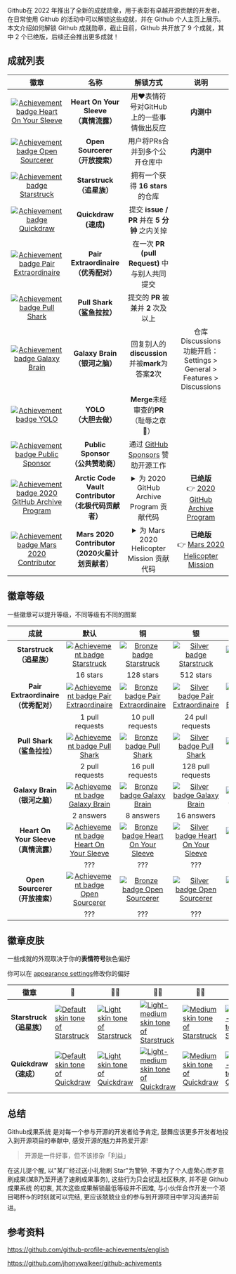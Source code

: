 Github在 2022 年推出了全新的成就勋章，用于表彰有卓越开源贡献的开发者，在日常使用 Github 的活动中可以解锁这些成就，并在 Github 个人主页上展示。
本文介绍如何解锁 Github 成就勋章，截止目前，Github 共开放了 9 个成就，其中 2 个已绝版，后续还会推出更多成就！

## 成就列表

|                             徽章                             |                             名称                             |                           解锁方式                           |                           说明                          |
| :----------------------------------------------------------: | :----------------------------------------------------------: | :----------------------------------------------------------: | :----------------------------------------------------------: |
| [![Achievement badge Heart On Your Sleeve](https://camo.githubusercontent.com/849459ac06f88476872e568dd15038ff92463b56b6c1d881eba4768c3c99f952/68747470733a2f2f6769746875622e6769746875626173736574732e636f6d2f696d616765732f6d6f64756c65732f70726f66696c652f616368696576656d656e74732f68656172742d6f6e2d796f75722d736c656576652d64656661756c742e706e67)](https://camo.githubusercontent.com/849459ac06f88476872e568dd15038ff92463b56b6c1d881eba4768c3c99f952/68747470733a2f2f6769746875622e6769746875626173736574732e636f6d2f696d616765732f6d6f64756c65732f70726f66696c652f616368696576656d656e74732f68656172742d6f6e2d796f75722d736c656576652d64656661756c742e706e67) |        **Heart On Your Sleeve**<br />**（真情流露）**        |  用❤️表情符号对GitHub上的一些事情做出反应 | **内测中** |
| [![Achievement badge Open Sourcerer](https://camo.githubusercontent.com/52c99599bf3ab70e329e1bdadc0fe81be0ec027fce4ec29e1ba77d4cae3ec38e/68747470733a2f2f6769746875622e6769746875626173736574732e636f6d2f696d616765732f6d6f64756c65732f70726f66696c652f616368696576656d656e74732f6f70656e2d736f757263657265722d64656661756c742e706e67)](https://camo.githubusercontent.com/52c99599bf3ab70e329e1bdadc0fe81be0ec027fce4ec29e1ba77d4cae3ec38e/68747470733a2f2f6769746875622e6769746875626173736574732e636f6d2f696d616765732f6d6f64756c65732f70726f66696c652f616368696576656d656e74732f6f70656e2d736f757263657265722d64656661756c742e706e67) |           **Open Sourcerer**<br />**（开放搜索）**           |       用户将PRs合并到多个公开仓库中     |**内测中** |
| [![Achievement badge Starstruck](https://camo.githubusercontent.com/98e693d243cde46579166501d14a9259daa92de146d9ba7d6af25255c4707974/68747470733a2f2f6769746875622e6769746875626173736574732e636f6d2f696d616765732f6d6f64756c65732f70726f66696c652f616368696576656d656e74732f7374617273747275636b2d64656661756c742e706e67)](https://camo.githubusercontent.com/98e693d243cde46579166501d14a9259daa92de146d9ba7d6af25255c4707974/68747470733a2f2f6769746875622e6769746875626173736574732e636f6d2f696d616765732f6d6f64756c65732f70726f66696c652f616368696576656d656e74732f7374617273747275636b2d64656661756c742e706e67) |              **Starstruck**<br />**（追星族）**              |               拥有一个获得 **16 stars** 的仓库                |
| [![Achievement badge Quickdraw](https://camo.githubusercontent.com/f1609e8e2b3083f5210bbf4a81dc33a2b31cfd964f256caddfcfe278a702b420/68747470733a2f2f6769746875622e6769746875626173736574732e636f6d2f696d616765732f6d6f64756c65732f70726f66696c652f616368696576656d656e74732f717569636b647261772d64656661756c742e706e67)](https://camo.githubusercontent.com/f1609e8e2b3083f5210bbf4a81dc33a2b31cfd964f256caddfcfe278a702b420/68747470733a2f2f6769746875622e6769746875626173736574732e636f6d2f696d616765732f6d6f64756c65732f70726f66696c652f616368696576656d656e74732f717569636b647261772d64656661756c742e706e67) |                **Quickdraw**<br />**(速成)**                 |         提交 **issue / PR** 并在 **5 分钟** 之内关掉         |
| [![Achievement badge Pair Extraordinaire](https://camo.githubusercontent.com/93a470d9cb4e7f8116d53a6f6e9a75c57d0359af59d8efa0b966ec11099db35f/68747470733a2f2f6769746875622e6769746875626173736574732e636f6d2f696d616765732f6d6f64756c65732f70726f66696c652f616368696576656d656e74732f706169722d65787472616f7264696e616972652d64656661756c742e706e67)](https://camo.githubusercontent.com/93a470d9cb4e7f8116d53a6f6e9a75c57d0359af59d8efa0b966ec11099db35f/68747470733a2f2f6769746875622e6769746875626173736574732e636f6d2f696d616765732f6d6f64756c65732f70726f66696c652f616368696576656d656e74732f706169722d65787472616f7264696e616972652d64656661756c742e706e67) |        **Pair Extraordinaire**<br />**（优秀配对）**         |        在一次 **PR (pull Request)** 中与别人共同提交         |
| [![Achievement badge Pull Shark](https://camo.githubusercontent.com/d4a52cfb3181d13b7a8267394f66299c39d3c9c1da254f6beea092af1c755cca/68747470733a2f2f6769746875622e6769746875626173736574732e636f6d2f696d616765732f6d6f64756c65732f70726f66696c652f616368696576656d656e74732f70756c6c2d736861726b2d64656661756c742e706e67)](https://camo.githubusercontent.com/d4a52cfb3181d13b7a8267394f66299c39d3c9c1da254f6beea092af1c755cca/68747470733a2f2f6769746875622e6769746875626173736574732e636f6d2f696d616765732f6d6f64756c65732f70726f66696c652f616368696576656d656e74732f70756c6c2d736861726b2d64656661756c742e706e67) |             **Pull Shark**<br />**（鲨鱼拉拉）**             |             提交的 **PR** 被兼并 **2** 次及以上              |
| [![Achievement badge Galaxy Brain](https://camo.githubusercontent.com/e6ce6ebed3ad198195acd59354be6eca03cc9568f9ce27db365b1504bb92e123/68747470733a2f2f6769746875622e6769746875626173736574732e636f6d2f696d616765732f6d6f64756c65732f70726f66696c652f616368696576656d656e74732f67616c6178792d627261696e2d64656661756c742e706e67)](https://camo.githubusercontent.com/e6ce6ebed3ad198195acd59354be6eca03cc9568f9ce27db365b1504bb92e123/68747470733a2f2f6769746875622e6769746875626173736574732e636f6d2f696d616765732f6d6f64756c65732f70726f66696c652f616368696576656d656e74732f67616c6178792d627261696e2d64656661756c742e706e67) |            **Galaxy Brain**<br />**（银河之脑）**            |      回复别人的**discussion**并被**mark**为答案**2**次       | 仓库 Discussions 功能开启：Settings > General > Features > Discussions  |
| [![Achievement badge YOLO](https://camo.githubusercontent.com/988603b9bc6683c1728f665e6c97539f6a3d7c7cced12c72c81731e7deb0398f/68747470733a2f2f6769746875622e6769746875626173736574732e636f6d2f696d616765732f6d6f64756c65732f70726f66696c652f616368696576656d656e74732f796f6c6f2d64656661756c742e706e67)](https://camo.githubusercontent.com/988603b9bc6683c1728f665e6c97539f6a3d7c7cced12c72c81731e7deb0398f/68747470733a2f2f6769746875622e6769746875626173736574732e636f6d2f696d616765732f6d6f64756c65732f70726f66696c652f616368696576656d656e74732f796f6c6f2d64656661756c742e706e67) |                **YOLO**<br />**（大胆去做）**                |           **Merge**未经审查的**PR** （耻辱之章🤣）            |
| [![Achievement badge Public Sponsor](https://camo.githubusercontent.com/84493db1ea8f017b17254903b5a4e01bf621a7e235413dd4e8ec7ca2b2b494a3/68747470733a2f2f6769746875622e6769746875626173736574732e636f6d2f696d616765732f6d6f64756c65732f70726f66696c652f616368696576656d656e74732f7075626c69632d73706f6e736f722d64656661756c742e706e67)](https://camo.githubusercontent.com/84493db1ea8f017b17254903b5a4e01bf621a7e235413dd4e8ec7ca2b2b494a3/68747470733a2f2f6769746875622e6769746875626173736574732e636f6d2f696d616765732f6d6f64756c65732f70726f66696c652f616368696576656d656e74732f7075626c69632d73706f6e736f722d64656661756c742e706e67) |          **Public Sponsor**<br />**（公共赞助商）**          | 通过 [GitHub Sponsors](https://github.com/sponsors) 赞助开源工作 |
| [![Achievement badge 2020 GitHub Archive Program](https://camo.githubusercontent.com/87254f3e7cbfae66011faddb066d019e7dc77f286e4a8286a55cad7d2c81b449/68747470733a2f2f6769746875622e6769746875626173736574732e636f6d2f696d616765732f6d6f64756c65732f70726f66696c652f616368696576656d656e74732f6172637469632d636f64652d7661756c742d636f6e7472696275746f722d64656661756c742e706e67)](https://camo.githubusercontent.com/87254f3e7cbfae66011faddb066d019e7dc77f286e4a8286a55cad7d2c81b449/68747470733a2f2f6769746875622e6769746875626173736574732e636f6d2f696d616765732f6d6f64756c65732f70726f66696c652f616368696576656d656e74732f6172637469632d636f64652d7661756c742d636f6e7472696275746f722d64656661756c742e706e67) | **Arctic Code Vault Contributor**<br />**（北极代码贡献者）** | <details><summary>为 2020 GitHub Archive Program 贡献代码</summary>在 2019 年 11 月举行的 GitHub Universe 2019 上，GitHub 宣布了一项代码永久保存计划 GitHub Archive Program，通过不间断的跨各种数据格式和位置存储多个副本的方式来保护开源软件代码，至少保存 1000 年。2020 年 2 月 2 日，GitHub 会对每个活跃的公共存储库进行快照捕获，并保存在 GitHub Arctic Code Vault 中 , 被收录进代码库的代码贡献者都将 获得 Arctic Code Vault 徽章。</details>| **已绝版** <br /> 👉 [2020 GitHub Archive Program](https://archiveprogram.github.com/) |
| [![Achievement badge Mars 2020 Contributor](https://camo.githubusercontent.com/50545617a2406472c9425cae4c9b5d20fd0da3f43a658c889bb4082e1b5a1e8b/68747470733a2f2f6769746875622e6769746875626173736574732e636f6d2f696d616765732f6d6f64756c65732f70726f66696c652f616368696576656d656e74732f6d6172732d323032302d636f6e7472696275746f722d64656661756c742e706e67)](https://camo.githubusercontent.com/50545617a2406472c9425cae4c9b5d20fd0da3f43a658c889bb4082e1b5a1e8b/68747470733a2f2f6769746875622e6769746875626173736574732e636f6d2f696d616765732f6d6f64756c65732f70726f66696c652f616368696576656d656e74732f6d6172732d323032302d636f6e7472696275746f722d64656661756c742e706e67) |  **Mars 2020 Contributor**<br />**（2020火星计划贡献者）**   | <details><summary>为 Mars 2020 Helicopter Mission 贡献代码</summary>2021 年4月19日18时52分 , 首个火星直升机 Ingenuity 成功在火星耶泽罗撞击坑完成首飞。在火星直升机首飞成功的背后，不乏世界各地的开源代码人员的努力, GitHub 上有超过 12000 名开发人员通过开源代码为 Ingenuity 的软件做出了贡献, Github 为每个被 Ingenuity 使用过的开源项目和库的特定版本做出过贡献的开发人员颁发了一个新的 Mars 2020 Helicopeter Mission 徽章。</details> |**已绝版**<br /> 👉 [Mars 2020 Helicopter Mission](https://github.com/readme/featured/nasa-ingenuity-helicopter)  |


## 徽章等级

一些徽章可以提升等级，不同等级有不同的图案

|                      成就                      |                             默认                             |                              铜                              |                              银                              |                              金                              |
| :--------------------------------------------: | :----------------------------------------------------------: | :----------------------------------------------------------: | :----------------------------------------------------------: | :----------------------------------------------------------: |
|       **Starstruck**<br />**（追星族）**       | [![Achievement badge Starstruck](https://camo.githubusercontent.com/98e693d243cde46579166501d14a9259daa92de146d9ba7d6af25255c4707974/68747470733a2f2f6769746875622e6769746875626173736574732e636f6d2f696d616765732f6d6f64756c65732f70726f66696c652f616368696576656d656e74732f7374617273747275636b2d64656661756c742e706e67)](https://camo.githubusercontent.com/98e693d243cde46579166501d14a9259daa92de146d9ba7d6af25255c4707974/68747470733a2f2f6769746875622e6769746875626173736574732e636f6d2f696d616765732f6d6f64756c65732f70726f66696c652f616368696576656d656e74732f7374617273747275636b2d64656661756c742e706e67) | [![Bronze badge Starstruck](https://camo.githubusercontent.com/16bdb4fe26890a63d9b9e7dddf91b5b9412f1739536491064ec8a93bb22a9566/68747470733a2f2f6769746875622e6769746875626173736574732e636f6d2f696d616765732f6d6f64756c65732f70726f66696c652f616368696576656d656e74732f7374617273747275636b2d62726f6e7a652e706e67)](https://camo.githubusercontent.com/16bdb4fe26890a63d9b9e7dddf91b5b9412f1739536491064ec8a93bb22a9566/68747470733a2f2f6769746875622e6769746875626173736574732e636f6d2f696d616765732f6d6f64756c65732f70726f66696c652f616368696576656d656e74732f7374617273747275636b2d62726f6e7a652e706e67) | [![Silver badge Starstruck](https://camo.githubusercontent.com/77926f1d9649767505abef5a38570dd034baa8b53b37c793cbe1859462cd2eb8/68747470733a2f2f6769746875622e6769746875626173736574732e636f6d2f696d616765732f6d6f64756c65732f70726f66696c652f616368696576656d656e74732f7374617273747275636b2d73696c7665722e706e67)](https://camo.githubusercontent.com/77926f1d9649767505abef5a38570dd034baa8b53b37c793cbe1859462cd2eb8/68747470733a2f2f6769746875622e6769746875626173736574732e636f6d2f696d616765732f6d6f64756c65732f70726f66696c652f616368696576656d656e74732f7374617273747275636b2d73696c7665722e706e67) | [![Gold badge Starstruck](https://camo.githubusercontent.com/b229590b555b870fdef6df68f89685248ac4b11b0c99303c01dc3eb73d91a3c1/68747470733a2f2f6769746875622e6769746875626173736574732e636f6d2f696d616765732f6d6f64756c65732f70726f66696c652f616368696576656d656e74732f7374617273747275636b2d676f6c642e706e67)](https://camo.githubusercontent.com/b229590b555b870fdef6df68f89685248ac4b11b0c99303c01dc3eb73d91a3c1/68747470733a2f2f6769746875622e6769746875626173736574732e636f6d2f696d616765732f6d6f64756c65732f70726f66696c652f616368696576656d656e74732f7374617273747275636b2d676f6c642e706e67) |
|                                                |                           16 stars                           |                          128 stars                           |                          512 stars                           |                          4096 stars                          |
| **Pair Extraordinaire**<br />**（优秀配对）**  | [![Achievement badge Pair Extraordinaire](https://camo.githubusercontent.com/93a470d9cb4e7f8116d53a6f6e9a75c57d0359af59d8efa0b966ec11099db35f/68747470733a2f2f6769746875622e6769746875626173736574732e636f6d2f696d616765732f6d6f64756c65732f70726f66696c652f616368696576656d656e74732f706169722d65787472616f7264696e616972652d64656661756c742e706e67)](https://camo.githubusercontent.com/93a470d9cb4e7f8116d53a6f6e9a75c57d0359af59d8efa0b966ec11099db35f/68747470733a2f2f6769746875622e6769746875626173736574732e636f6d2f696d616765732f6d6f64756c65732f70726f66696c652f616368696576656d656e74732f706169722d65787472616f7264696e616972652d64656661756c742e706e67) | [![Bronze badge Pair Extraordinaire](https://camo.githubusercontent.com/9021c7148e9a63787fe02e923bbda4bbaa2c2693ecf182950fdaf3f372781e90/68747470733a2f2f6769746875622e6769746875626173736574732e636f6d2f696d616765732f6d6f64756c65732f70726f66696c652f616368696576656d656e74732f706169722d65787472616f7264696e616972652d62726f6e7a652e706e67)](https://camo.githubusercontent.com/9021c7148e9a63787fe02e923bbda4bbaa2c2693ecf182950fdaf3f372781e90/68747470733a2f2f6769746875622e6769746875626173736574732e636f6d2f696d616765732f6d6f64756c65732f70726f66696c652f616368696576656d656e74732f706169722d65787472616f7264696e616972652d62726f6e7a652e706e67) | [![Silver badge Pair Extraordinaire](https://camo.githubusercontent.com/3a627e47c3de6a2a35f6b7568f59593ca62c3079a5fba6d35da10a319a02b752/68747470733a2f2f6769746875622e6769746875626173736574732e636f6d2f696d616765732f6d6f64756c65732f70726f66696c652f616368696576656d656e74732f706169722d65787472616f7264696e616972652d73696c7665722e706e67)](https://camo.githubusercontent.com/3a627e47c3de6a2a35f6b7568f59593ca62c3079a5fba6d35da10a319a02b752/68747470733a2f2f6769746875622e6769746875626173736574732e636f6d2f696d616765732f6d6f64756c65732f70726f66696c652f616368696576656d656e74732f706169722d65787472616f7264696e616972652d73696c7665722e706e67) | [![Gold badge Pair Extraordinaire](https://camo.githubusercontent.com/283629e271c7ac1eb4e1be65627ebb9a7d6f9e0867e86c94c91bf32eb08940ad/68747470733a2f2f6769746875622e6769746875626173736574732e636f6d2f696d616765732f6d6f64756c65732f70726f66696c652f616368696576656d656e74732f706169722d65787472616f7264696e616972652d676f6c642e706e67)](https://camo.githubusercontent.com/283629e271c7ac1eb4e1be65627ebb9a7d6f9e0867e86c94c91bf32eb08940ad/68747470733a2f2f6769746875622e6769746875626173736574732e636f6d2f696d616765732f6d6f64756c65732f70726f66696c652f616368696576656d656e74732f706169722d65787472616f7264696e616972652d676f6c642e706e67) |
|                                                |                       1 pull requests                        |                       10 pull requests                       |                       24 pull requests                       |                       48 pull requests                       |
|      **Pull Shark**<br />**（鲨鱼拉拉）**      | [![Achievement badge Pull Shark](https://camo.githubusercontent.com/d4a52cfb3181d13b7a8267394f66299c39d3c9c1da254f6beea092af1c755cca/68747470733a2f2f6769746875622e6769746875626173736574732e636f6d2f696d616765732f6d6f64756c65732f70726f66696c652f616368696576656d656e74732f70756c6c2d736861726b2d64656661756c742e706e67)](https://camo.githubusercontent.com/d4a52cfb3181d13b7a8267394f66299c39d3c9c1da254f6beea092af1c755cca/68747470733a2f2f6769746875622e6769746875626173736574732e636f6d2f696d616765732f6d6f64756c65732f70726f66696c652f616368696576656d656e74732f70756c6c2d736861726b2d64656661756c742e706e67) | [![Bronze badge Pull Shark](https://camo.githubusercontent.com/dd1a16203414cfce058a25d1a3a66a49bb5be45012a8b7fb82652ad3328378bf/68747470733a2f2f6769746875622e6769746875626173736574732e636f6d2f696d616765732f6d6f64756c65732f70726f66696c652f616368696576656d656e74732f70756c6c2d736861726b2d62726f6e7a652e706e67)](https://camo.githubusercontent.com/dd1a16203414cfce058a25d1a3a66a49bb5be45012a8b7fb82652ad3328378bf/68747470733a2f2f6769746875622e6769746875626173736574732e636f6d2f696d616765732f6d6f64756c65732f70726f66696c652f616368696576656d656e74732f70756c6c2d736861726b2d62726f6e7a652e706e67) | [![Silver badge Pull Shark](https://camo.githubusercontent.com/4213d091e09c46ba8729bc085b9eefc815d516a09e02c90c22c6a8e5eedb0f80/68747470733a2f2f6769746875622e6769746875626173736574732e636f6d2f696d616765732f6d6f64756c65732f70726f66696c652f616368696576656d656e74732f70756c6c2d736861726b2d73696c7665722e706e67)](https://camo.githubusercontent.com/4213d091e09c46ba8729bc085b9eefc815d516a09e02c90c22c6a8e5eedb0f80/68747470733a2f2f6769746875622e6769746875626173736574732e636f6d2f696d616765732f6d6f64756c65732f70726f66696c652f616368696576656d656e74732f70756c6c2d736861726b2d73696c7665722e706e67) | [![Gold badge Pull Shark](https://camo.githubusercontent.com/5bd00fa9303c0eff492cb247f636dde135bd729946fda4db71969b72aa74e076/68747470733a2f2f6769746875622e6769746875626173736574732e636f6d2f696d616765732f6d6f64756c65732f70726f66696c652f616368696576656d656e74732f70756c6c2d736861726b2d676f6c642e706e67)](https://camo.githubusercontent.com/5bd00fa9303c0eff492cb247f636dde135bd729946fda4db71969b72aa74e076/68747470733a2f2f6769746875622e6769746875626173736574732e636f6d2f696d616765732f6d6f64756c65732f70726f66696c652f616368696576656d656e74732f70756c6c2d736861726b2d676f6c642e706e67) |
|                                                |                       2 pull requests                        |                       16 pull requests                       |                      128 pull requests                       |                      1024 pull requests                      |
|     **Galaxy Brain**<br />**（银河之脑）**     | [![Achievement badge Galaxy Brain](https://camo.githubusercontent.com/e6ce6ebed3ad198195acd59354be6eca03cc9568f9ce27db365b1504bb92e123/68747470733a2f2f6769746875622e6769746875626173736574732e636f6d2f696d616765732f6d6f64756c65732f70726f66696c652f616368696576656d656e74732f67616c6178792d627261696e2d64656661756c742e706e67)](https://camo.githubusercontent.com/e6ce6ebed3ad198195acd59354be6eca03cc9568f9ce27db365b1504bb92e123/68747470733a2f2f6769746875622e6769746875626173736574732e636f6d2f696d616765732f6d6f64756c65732f70726f66696c652f616368696576656d656e74732f67616c6178792d627261696e2d64656661756c742e706e67) | [![Bronze badge Galaxy Brain](https://camo.githubusercontent.com/25524aaa1ecffdc244058957db8191eee86d7ca30392829e5239b52d8b6400b7/68747470733a2f2f6769746875622e6769746875626173736574732e636f6d2f696d616765732f6d6f64756c65732f70726f66696c652f616368696576656d656e74732f67616c6178792d627261696e2d62726f6e7a652e706e67)](https://camo.githubusercontent.com/25524aaa1ecffdc244058957db8191eee86d7ca30392829e5239b52d8b6400b7/68747470733a2f2f6769746875622e6769746875626173736574732e636f6d2f696d616765732f6d6f64756c65732f70726f66696c652f616368696576656d656e74732f67616c6178792d627261696e2d62726f6e7a652e706e67) | [![Silver badge Galaxy Brain](https://camo.githubusercontent.com/b48c2481d0974d6c1c836bf27885549464a8535f71c28b9c9cd40a73697f5bd5/68747470733a2f2f6769746875622e6769746875626173736574732e636f6d2f696d616765732f6d6f64756c65732f70726f66696c652f616368696576656d656e74732f67616c6178792d627261696e2d73696c7665722e706e67)](https://camo.githubusercontent.com/b48c2481d0974d6c1c836bf27885549464a8535f71c28b9c9cd40a73697f5bd5/68747470733a2f2f6769746875622e6769746875626173736574732e636f6d2f696d616765732f6d6f64756c65732f70726f66696c652f616368696576656d656e74732f67616c6178792d627261696e2d73696c7665722e706e67) | [![Gold badge Galaxy Brain](https://camo.githubusercontent.com/670c92db3207068024ad02f0327a1974fd5c8226304b4c3a6faccaf263a5361f/68747470733a2f2f6769746875622e6769746875626173736574732e636f6d2f696d616765732f6d6f64756c65732f70726f66696c652f616368696576656d656e74732f67616c6178792d627261696e2d676f6c642e706e67)](https://camo.githubusercontent.com/670c92db3207068024ad02f0327a1974fd5c8226304b4c3a6faccaf263a5361f/68747470733a2f2f6769746875622e6769746875626173736574732e636f6d2f696d616765732f6d6f64756c65732f70726f66696c652f616368696576656d656e74732f67616c6178792d627261696e2d676f6c642e706e67) |
|                                                |                          2 answers                           |                          8 answers                           |                          16 answers                          |                          32 answers                          |
| **Heart On Your Sleeve**<br />**（真情流露）** | [![Achievement badge Heart On Your Sleeve](https://camo.githubusercontent.com/849459ac06f88476872e568dd15038ff92463b56b6c1d881eba4768c3c99f952/68747470733a2f2f6769746875622e6769746875626173736574732e636f6d2f696d616765732f6d6f64756c65732f70726f66696c652f616368696576656d656e74732f68656172742d6f6e2d796f75722d736c656576652d64656661756c742e706e67)](https://camo.githubusercontent.com/849459ac06f88476872e568dd15038ff92463b56b6c1d881eba4768c3c99f952/68747470733a2f2f6769746875622e6769746875626173736574732e636f6d2f696d616765732f6d6f64756c65732f70726f66696c652f616368696576656d656e74732f68656172742d6f6e2d796f75722d736c656576652d64656661756c742e706e67) | [![Bronze badge Heart On Your Sleeve](https://camo.githubusercontent.com/cee7d1fb05831953ff5b74952a71bcf0bf18c4cbddc18fa0b4b32e52e01b4bf6/68747470733a2f2f6769746875622e6769746875626173736574732e636f6d2f696d616765732f6d6f64756c65732f70726f66696c652f616368696576656d656e74732f68656172742d6f6e2d796f75722d736c656576652d62726f6e7a652e706e67)](https://camo.githubusercontent.com/cee7d1fb05831953ff5b74952a71bcf0bf18c4cbddc18fa0b4b32e52e01b4bf6/68747470733a2f2f6769746875622e6769746875626173736574732e636f6d2f696d616765732f6d6f64756c65732f70726f66696c652f616368696576656d656e74732f68656172742d6f6e2d796f75722d736c656576652d62726f6e7a652e706e67) | [![Silver badge Heart On Your Sleeve](https://camo.githubusercontent.com/326a859ff23caa577676ed750a85d083381d415f6304faa79408976f979e0d9b/68747470733a2f2f6769746875622e6769746875626173736574732e636f6d2f696d616765732f6d6f64756c65732f70726f66696c652f616368696576656d656e74732f68656172742d6f6e2d796f75722d736c656576652d73696c7665722e706e67)](https://camo.githubusercontent.com/326a859ff23caa577676ed750a85d083381d415f6304faa79408976f979e0d9b/68747470733a2f2f6769746875622e6769746875626173736574732e636f6d2f696d616765732f6d6f64756c65732f70726f66696c652f616368696576656d656e74732f68656172742d6f6e2d796f75722d736c656576652d73696c7665722e706e67) | [![Gold badge Heart On Your Sleeve](https://camo.githubusercontent.com/28e81dd97098bd8b31dfdd5901ff4e9d99d889baf6fe2910201d02f4a89077f3/68747470733a2f2f6769746875622e6769746875626173736574732e636f6d2f696d616765732f6d6f64756c65732f70726f66696c652f616368696576656d656e74732f68656172742d6f6e2d796f75722d736c656576652d676f6c642e706e67)](https://camo.githubusercontent.com/28e81dd97098bd8b31dfdd5901ff4e9d99d889baf6fe2910201d02f4a89077f3/68747470733a2f2f6769746875622e6769746875626173736574732e636f6d2f696d616765732f6d6f64756c65732f70726f66696c652f616368696576656d656e74732f68656172742d6f6e2d796f75722d736c656576652d676f6c642e706e67) |
|                                                |                             ???                              |                             ???                              |                             ???                              |                             ???                              |
|    **Open Sourcerer**<br />**（开放搜索）**    | [![Achievement badge Open Sourcerer](https://camo.githubusercontent.com/52c99599bf3ab70e329e1bdadc0fe81be0ec027fce4ec29e1ba77d4cae3ec38e/68747470733a2f2f6769746875622e6769746875626173736574732e636f6d2f696d616765732f6d6f64756c65732f70726f66696c652f616368696576656d656e74732f6f70656e2d736f757263657265722d64656661756c742e706e67)](https://camo.githubusercontent.com/52c99599bf3ab70e329e1bdadc0fe81be0ec027fce4ec29e1ba77d4cae3ec38e/68747470733a2f2f6769746875622e6769746875626173736574732e636f6d2f696d616765732f6d6f64756c65732f70726f66696c652f616368696576656d656e74732f6f70656e2d736f757263657265722d64656661756c742e706e67) | [![Bronze badge Open Sourcerer](https://camo.githubusercontent.com/a299c8e212b0838191281400a176e0d34df873f4c7b0275e6ca958f73c11e6c4/68747470733a2f2f6769746875622e6769746875626173736574732e636f6d2f696d616765732f6d6f64756c65732f70726f66696c652f616368696576656d656e74732f6f70656e2d736f757263657265722d62726f6e7a652e706e67)](https://camo.githubusercontent.com/a299c8e212b0838191281400a176e0d34df873f4c7b0275e6ca958f73c11e6c4/68747470733a2f2f6769746875622e6769746875626173736574732e636f6d2f696d616765732f6d6f64756c65732f70726f66696c652f616368696576656d656e74732f6f70656e2d736f757263657265722d62726f6e7a652e706e67) | [![Silver badge Open Sourcerer](https://camo.githubusercontent.com/5de4cc7d7eeea80d20b9384313e4034f438c92aca079f2f04eefc46ae6cbc967/68747470733a2f2f6769746875622e6769746875626173736574732e636f6d2f696d616765732f6d6f64756c65732f70726f66696c652f616368696576656d656e74732f6f70656e2d736f757263657265722d73696c7665722e706e67)](https://camo.githubusercontent.com/5de4cc7d7eeea80d20b9384313e4034f438c92aca079f2f04eefc46ae6cbc967/68747470733a2f2f6769746875622e6769746875626173736574732e636f6d2f696d616765732f6d6f64756c65732f70726f66696c652f616368696576656d656e74732f6f70656e2d736f757263657265722d73696c7665722e706e67) | [![Gold badge Open Sourcerer](https://camo.githubusercontent.com/1be237d8628c5db6d24211f4205c300522d1eaecdb3d6ab5c3bf3e67527007cf/68747470733a2f2f6769746875622e6769746875626173736574732e636f6d2f696d616765732f6d6f64756c65732f70726f66696c652f616368696576656d656e74732f6f70656e2d736f757263657265722d676f6c642e706e67)](https://camo.githubusercontent.com/1be237d8628c5db6d24211f4205c300522d1eaecdb3d6ab5c3bf3e67527007cf/68747470733a2f2f6769746875622e6769746875626173736574732e636f6d2f696d616765732f6d6f64756c65732f70726f66696c652f616368696576656d656e74732f6f70656e2d736f757263657265722d676f6c642e706e67) |
|                                                |                             ???                              |                             ???                              |                             ???                              |                             ???                              |

## 徽章皮肤

一些成就的外观取决于你的**表情符号**肤色偏好

你可以在 [appearance settings](https://github.com/settings/appearance)修改你的偏好

| **徽章**                           | 👋                                                            | 👋🏻                                                           | 👋🏼                                                           | 👋🏽                                                           | 👋🏾                                                           | 👋🏿                                                           |
| ---------------------------------- | ------------------------------------------------------------ | ------------------------------------------------------------ | ------------------------------------------------------------ | ------------------------------------------------------------ | ------------------------------------------------------------ | ------------------------------------------------------------ |
| **Starstruck**<br />**（追星族）** | [![Default skin tone of Starstruck](https://camo.githubusercontent.com/98e693d243cde46579166501d14a9259daa92de146d9ba7d6af25255c4707974/68747470733a2f2f6769746875622e6769746875626173736574732e636f6d2f696d616765732f6d6f64756c65732f70726f66696c652f616368696576656d656e74732f7374617273747275636b2d64656661756c742e706e67)](https://camo.githubusercontent.com/98e693d243cde46579166501d14a9259daa92de146d9ba7d6af25255c4707974/68747470733a2f2f6769746875622e6769746875626173736574732e636f6d2f696d616765732f6d6f64756c65732f70726f66696c652f616368696576656d656e74732f7374617273747275636b2d64656661756c742e706e67) | [![Light skin tone of Starstruck](https://camo.githubusercontent.com/7f5af5adb497a801ddc9ad6ba8b1bf16a487cf46fb2dd7651a8188383d041697/68747470733a2f2f6769746875622e6769746875626173736574732e636f6d2f696d616765732f6d6f64756c65732f70726f66696c652f616368696576656d656e74732f7374617273747275636b2d64656661756c742d2d6c696768742e706e67)](https://camo.githubusercontent.com/7f5af5adb497a801ddc9ad6ba8b1bf16a487cf46fb2dd7651a8188383d041697/68747470733a2f2f6769746875622e6769746875626173736574732e636f6d2f696d616765732f6d6f64756c65732f70726f66696c652f616368696576656d656e74732f7374617273747275636b2d64656661756c742d2d6c696768742e706e67) | [![Light-medium skin tone of Starstruck](https://camo.githubusercontent.com/26ed2e3356c3268e51f04ae88c88818fa2d77bec49b5f36e17fec2570b473a53/68747470733a2f2f6769746875622e6769746875626173736574732e636f6d2f696d616765732f6d6f64756c65732f70726f66696c652f616368696576656d656e74732f7374617273747275636b2d64656661756c742d2d6c696768742d6d656469756d2e706e67)](https://camo.githubusercontent.com/26ed2e3356c3268e51f04ae88c88818fa2d77bec49b5f36e17fec2570b473a53/68747470733a2f2f6769746875622e6769746875626173736574732e636f6d2f696d616765732f6d6f64756c65732f70726f66696c652f616368696576656d656e74732f7374617273747275636b2d64656661756c742d2d6c696768742d6d656469756d2e706e67) | [![Medium skin tone of Starstruck](https://camo.githubusercontent.com/0ef6b3bf8ad252138e20ebfe6e7e60a95fc5dbe6648f6fc364069758ef42e66c/68747470733a2f2f6769746875622e6769746875626173736574732e636f6d2f696d616765732f6d6f64756c65732f70726f66696c652f616368696576656d656e74732f7374617273747275636b2d64656661756c742d2d6d656469756d2e706e67)](https://camo.githubusercontent.com/0ef6b3bf8ad252138e20ebfe6e7e60a95fc5dbe6648f6fc364069758ef42e66c/68747470733a2f2f6769746875622e6769746875626173736574732e636f6d2f696d616765732f6d6f64756c65732f70726f66696c652f616368696576656d656e74732f7374617273747275636b2d64656661756c742d2d6d656469756d2e706e67) | [![Medium-dark skin tone of Starstruck](https://camo.githubusercontent.com/f6e8547bd35aa3af75753edd38a6add5e08da08c58e56a725d75a9f3447e30b6/68747470733a2f2f6769746875622e6769746875626173736574732e636f6d2f696d616765732f6d6f64756c65732f70726f66696c652f616368696576656d656e74732f7374617273747275636b2d64656661756c742d2d6d656469756d2d6461726b2e706e67)](https://camo.githubusercontent.com/f6e8547bd35aa3af75753edd38a6add5e08da08c58e56a725d75a9f3447e30b6/68747470733a2f2f6769746875622e6769746875626173736574732e636f6d2f696d616765732f6d6f64756c65732f70726f66696c652f616368696576656d656e74732f7374617273747275636b2d64656661756c742d2d6d656469756d2d6461726b2e706e67) | [![Dark skin tone of Starstruck](https://camo.githubusercontent.com/8f121e9fbc3ca6cb2da99f2c1169c8d0aa0b458194c727ef707af7d02d2fbb8c/68747470733a2f2f6769746875622e6769746875626173736574732e636f6d2f696d616765732f6d6f64756c65732f70726f66696c652f616368696576656d656e74732f7374617273747275636b2d64656661756c742d2d6461726b2e706e67)](https://camo.githubusercontent.com/8f121e9fbc3ca6cb2da99f2c1169c8d0aa0b458194c727ef707af7d02d2fbb8c/68747470733a2f2f6769746875622e6769746875626173736574732e636f6d2f696d616765732f6d6f64756c65732f70726f66696c652f616368696576656d656e74732f7374617273747275636b2d64656661756c742d2d6461726b2e706e67) |
| **Quickdraw**<br />**（速成）**    | [![Default skin tone of Quickdraw](https://camo.githubusercontent.com/f1609e8e2b3083f5210bbf4a81dc33a2b31cfd964f256caddfcfe278a702b420/68747470733a2f2f6769746875622e6769746875626173736574732e636f6d2f696d616765732f6d6f64756c65732f70726f66696c652f616368696576656d656e74732f717569636b647261772d64656661756c742e706e67)](https://camo.githubusercontent.com/f1609e8e2b3083f5210bbf4a81dc33a2b31cfd964f256caddfcfe278a702b420/68747470733a2f2f6769746875622e6769746875626173736574732e636f6d2f696d616765732f6d6f64756c65732f70726f66696c652f616368696576656d656e74732f717569636b647261772d64656661756c742e706e67) | [![Light skin tone of Quickdraw](https://camo.githubusercontent.com/1d62914a828cfaab99381c00bc8a9b41929f48b5ef02fdf69b62248cb828ec9c/68747470733a2f2f6769746875622e6769746875626173736574732e636f6d2f696d616765732f6d6f64756c65732f70726f66696c652f616368696576656d656e74732f717569636b647261772d64656661756c742d2d6c696768742e706e67)](https://camo.githubusercontent.com/1d62914a828cfaab99381c00bc8a9b41929f48b5ef02fdf69b62248cb828ec9c/68747470733a2f2f6769746875622e6769746875626173736574732e636f6d2f696d616765732f6d6f64756c65732f70726f66696c652f616368696576656d656e74732f717569636b647261772d64656661756c742d2d6c696768742e706e67) | [![Light-medium skin tone of Quickdraw](https://camo.githubusercontent.com/676a12013829d69ab7732d6cf744012447da573efcd980c2adad92906d88d371/68747470733a2f2f6769746875622e6769746875626173736574732e636f6d2f696d616765732f6d6f64756c65732f70726f66696c652f616368696576656d656e74732f717569636b647261772d64656661756c742d2d6c696768742d6d656469756d2e706e67)](https://camo.githubusercontent.com/676a12013829d69ab7732d6cf744012447da573efcd980c2adad92906d88d371/68747470733a2f2f6769746875622e6769746875626173736574732e636f6d2f696d616765732f6d6f64756c65732f70726f66696c652f616368696576656d656e74732f717569636b647261772d64656661756c742d2d6c696768742d6d656469756d2e706e67) | [![Medium skin tone of Quickdraw](https://camo.githubusercontent.com/8503450b76d881d6fc122cb4840e01e19f7fb2edc964cc6abf13940b44a92eb7/68747470733a2f2f6769746875622e6769746875626173736574732e636f6d2f696d616765732f6d6f64756c65732f70726f66696c652f616368696576656d656e74732f717569636b647261772d64656661756c742d2d6d656469756d2e706e67)](https://camo.githubusercontent.com/8503450b76d881d6fc122cb4840e01e19f7fb2edc964cc6abf13940b44a92eb7/68747470733a2f2f6769746875622e6769746875626173736574732e636f6d2f696d616765732f6d6f64756c65732f70726f66696c652f616368696576656d656e74732f717569636b647261772d64656661756c742d2d6d656469756d2e706e67) | [![Medium-dark skin tone of Quickdraw](https://camo.githubusercontent.com/94f6732d580f5ce8e6043535a5fdd3902465d3afa80c72850e2e9702f5672cb8/68747470733a2f2f6769746875622e6769746875626173736574732e636f6d2f696d616765732f6d6f64756c65732f70726f66696c652f616368696576656d656e74732f717569636b647261772d64656661756c742d2d6d656469756d2d6461726b2e706e67)](https://camo.githubusercontent.com/94f6732d580f5ce8e6043535a5fdd3902465d3afa80c72850e2e9702f5672cb8/68747470733a2f2f6769746875622e6769746875626173736574732e636f6d2f696d616765732f6d6f64756c65732f70726f66696c652f616368696576656d656e74732f717569636b647261772d64656661756c742d2d6d656469756d2d6461726b2e706e67) | [![Dark skin tone of Quickdraw](https://camo.githubusercontent.com/8e9f3e39ae34c0a035fb98c68483ce259d342669692db76fc35907e6b84e9748/68747470733a2f2f6769746875622e6769746875626173736574732e636f6d2f696d616765732f6d6f64756c65732f70726f66696c652f616368696576656d656e74732f717569636b647261772d64656661756c742d2d6461726b2e706e67)](https://camo.githubusercontent.com/8e9f3e39ae34c0a035fb98c68483ce259d342669692db76fc35907e6b84e9748/68747470733a2f2f6769746875622e6769746875626173736574732e636f6d2f696d616765732f6d6f64756c65732f70726f66696c652f616368696576656d656e74732f717569636b647261772d64656661756c742d2d6461726b2e706e67) |

## 总结
Github成果系统 是对每一个参与开源的开发者给予肯定, 鼓舞应该更多开发者地投入到开源项目的奉献中, 感受开源的魅力并热爱开源!

> 开源是一件好事，但不该掺杂「利益」

在这儿提个醒, 以"某厂经过送小礼物刷 Star"为警钟, 不要为了个人虚荣心而歹意刷成果(某B乃至开通了速刷成果事务), 这些行为只会扰乱社区秩序, 并不是 Github 成果系统 的初衷, 其次这些成果解锁最低等级并不困难, 与小伙伴合作开发一个项目喝杯☕的时刻就可以完结, 更应该兢兢业业的参与到开源项目中学习沟通并前进。


## 参考资料

https://github.com/github-profile-achievements/english

https://github.com/jhonywalkeer/github-achivements